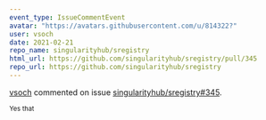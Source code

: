 ```yaml
---
event_type: IssueCommentEvent
avatar: "https://avatars.githubusercontent.com/u/814322?"
user: vsoch
date: 2021-02-21
repo_name: singularityhub/sregistry
html_url: https://github.com/singularityhub/sregistry/pull/345
repo_url: https://github.com/singularityhub/sregistry
---
```


<a href='https://github.com/vsoch' target='_blank'>vsoch</a> commented on issue <a href='https://github.com/singularityhub/sregistry/pull/345' target='_blank'>singularityhub/sregistry#345</a>.

<small>Yes that